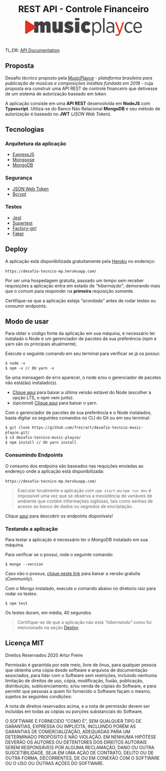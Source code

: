 <h1 align="center">
	REST API - Controle Financeiro<br/>
	<a href="http://www.musicplayce.com" target="_blank">
		<img src="https://raw.githubusercontent.com/freirart/desafio-tecnico-music-playce/main/public/readme-caption-image.gif" width="400" />
	</a>
</h1>

TL;DR: <a href="https://github.com/freirart/desafio-tecnico-music-playce/blob/main/public/docs.md" id="docs" target="_blank"> API Documentation </a>

## Proposta
Desafio técnico proposto pela <a href="http://www.musicplayce.com" target="_blank">MusicPlayce</a> _- plataforma brasileira para publicação de músicas e composições inéditas fundada em 2018 -_ cuja proposta era construir uma API REST de controle financeiro que detivesse de um sistema de autorização baseado em _token_.

A aplicação consiste em uma __API REST__ desenvolvida em __NodeJS__ com __Typescript__. Utiliza-se do Banco Não Relacional __MongoDB__ e seu método de autorização é baseado no __JWT__ (_JSON Web Token_).

## Tecnologias

### Arquitetura da aplicação
* <a href="https://github.com/expressjs/express" target="_blank">ExpressJS</a>
* <a href="https://github.com/Automattic/mongoose" target="_blank">Mongoose</a>
* <a href="https://www.mongodb.com/" target="_blank">MongoDB</a>

### Segurança
* <a href="https://github.com/auth0/node-jsonwebtoken" target="_blank">JSON Web Token</a>
* <a href="https://github.com/kelektiv/node.bcrypt.js" target="_blank">Bcrypt</a>

### Testes
* <a href="https://github.com/facebook/jest" target="_blank">Jest</a>
* <a href="https://github.com/visionmedia/supertest" target="_blank">Supertest</a>
* <a href="https://github.com/simonexmachina/factory-girl" target="_blank">Factory-girl</a>
* <a href="https://github.com/Marak/faker.js" target="_blank">Faker</a>

<h2 id="deploy"> Deploy </h2>

A aplicação está disponibilizada gratuitamente pela <a href="https://www.heroku.com">Heroku</a> no endereço: <br>

`https://desafio-tecnico-mp.herokuapp.com/`

Por ser uma hospedagem gratuita, passado um tempo sem receber requisições a aplicação entra em estado de _"hibernação"_, demorando mais que o comum para responder na __primeira__ requisição somente. 

Certifique-se que a aplicação esteja _"acordada"_ antes de rodar testes ou consumir endpoints.

## Modo de usar
Para obter o código fonte da aplicação em sua máquina, é necessário ter instalado o Node e um gerenciador de pacotes da sua preferência (npm e yarn são os principais atualmente).

Execute o seguinte comando em seu terminal para verificar se já os possui:

```
$ node -v
$ npm -v // OU yarn -v
```

Se uma mensagem de erro aparecer, o node e/ou o gerenciador de pacotes não está(ão) instalado(s). 

* <a href="https://nodejs.org/en/">Clique aqui</a> para baixar a última versão estável do Node (escolher a opção LTS, o npm vem junto).
* _(opcional)_ <a href="https://classic.yarnpkg.com/en/docs/install/#windows-stable">Clique aqui</a> para baixar o yarn.

Com o gerenciador de pacotes de sua preferência e o Node instalados, basta digitar os seguintes comandos no CLI do Git ou em seu terminal:

```
$ git clone https://github.com/freirart/desafio-tecnico-music-playce.git/
$ cd desafio-tecnico-music-playce/
$ npm install // OU yarn install
```

### Consumindo Endpoints
O consumo dos endpoins são baseados nas requições enviadas ao endereço onde a aplicação está disponibilizada: <br>

`https://desafio-tecnico-mp.herokuapp.com/`

> Executar localmente a aplicação com `npm start` ou `npm run dev` é impossível uma vez que se observa a inexistência de variáveis de ambiente que contêm informações sigilosas, tais como senhas de acesso ao banco de dados ou segredos de encriptação.

Clique <a href="https://github.com/freirart/desafio-tecnico-music-playce/blob/main/public/docs.md" id="docs" target="_blank">aqui</a> para descobrir os endpoints disponíveis!

### Testando a aplicação
Para testar a aplicação é necessário ter o MongoDB instalado em sua máquina.

Para verificar se o possui, rode o seguinte comando:

```
$ mongo --version
```

Caso não o possua, <a href="https://www.mongodb.com/try/download/community">clique neste link</a> para baixar a versão gratuita (_Community_).

Com o Mongo instalado, execute o comando abaixo no diretorio raiz para rodar os testes:

```
$ npm test
```

Os testes duram, em média, 40 segundos.

> Certifique-se de que a aplicação não está _"hibernando"_ como foi mencionado na seção <a href="#deploy">Deploy</a>.

## Licença MIT
Direitos Reservados 2020 Artur Freire

Permissão é garantida por este meio, livre de ônus, para qualquer pessoa que obtenha uma cópia desde software e arquivos de documentação associados, para lidar com o Software sem restrições, incluindo nenhuma limitação de direitos de uso, cópia, modificação, fusão, publicação, distribuição, sublicenciamento, e/ou venda de cópias do Software, e para permitir que pessoas a quem foi fornecido o Software façam o mesmo, sujeitos às seguintes condições:

A nota de direitos reservados acima, e a nota de permissão devem ser incluídas em todas as cópias ou porções substanciais do Software.

O SOFTWARE É FORNECIDO “COMO É”, SEM QUALQUER TIPO DE GARANTIAS, EXPRESSA OU IMPLÍCITA, INCLUINDO PORÉM AS GARANTIAS DE COMERCIALIZAÇÃO, ADEQUADAS PARA UM DETERMINADO PROPÓSITO E NÃO VIOLAÇÃO. EM NENHUMA HIPÓTESE DEVERÃO OS AUTORES OU DETENTORES DOS DIREITOS AUTORAIS SEREM RESPONSÁVEIS POR ALGUMA RECLAMAÇÃO, DANO OU OUTRA SUSCETIBILIDADE, SEJA EM UMA AÇÃO DE CONTRATO, DELITO OU DE OUTRA FORMA, DECORRENTES, DE OU EM CONEXÃO COM O SOFTWARE OU O USO OU OUTRAS AÇÕES DO SOFTWARE.
